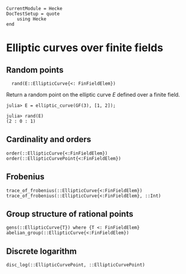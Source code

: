 ```@meta
CurrentModule = Hecke
DocTestSetup = quote
    using Hecke
end
```
# Elliptic curves over finite fields


## Random points

```
  rand(E::EllipticCurve{<: FinFieldElem})
```

Return a random point on the elliptic curve $E$ defined over a finite field.

```jldoctest; filter = r"\(.*"
julia> E = elliptic_curve(GF(3), [1, 2]);

julia> rand(E)
(2 : 0 : 1)
```

## Cardinality and orders

```@docs
order(::EllipticCurve{<:FinFieldElem})
order(::EllipticCurvePoint{<:FinFieldElem})
```

## Frobenius

```@docs
trace_of_frobenius(::EllipticCurve{<:FinFieldElem})
trace_of_frobenius(::EllipticCurve{<:FinFieldElem}, ::Int)
```

## Group structure of rational points

```@docs
gens(::EllipticCurve{T}) where {T <: FinFieldElem}
abelian_group(::EllipticCurve{<:FinFieldElem})
```

## Discrete logarithm

```@docs
disc_log(::EllipticCurvePoint, ::EllipticCurvePoint)
```

